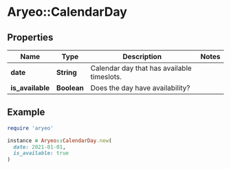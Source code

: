 # Aryeo::CalendarDay

## Properties

| Name | Type | Description | Notes |
| ---- | ---- | ----------- | ----- |
| **date** | **String** | Calendar day that has available timeslots. |  |
| **is_available** | **Boolean** | Does the day have availability? |  |

## Example

```ruby
require 'aryeo'

instance = Aryeo::CalendarDay.new(
  date: 2021-01-01,
  is_available: true
)
```

